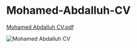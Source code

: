 # Mohamed-Abdalluh-CV

[Mohamed Abdalluh CV.pdf](https://github.com/user-attachments/files/17000450/Mohamed.Abdalluh.CV.pdf)

![Mohamed Abdalluh CV](https://github.com/user-attachments/assets/74c84cb1-2812-4148-97ae-17e3a115b036)


